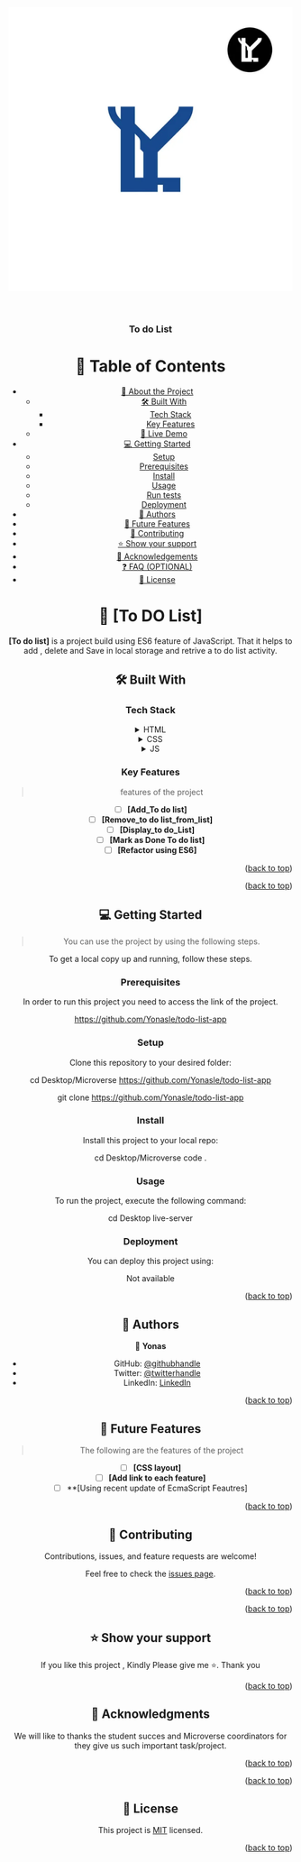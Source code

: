 <a name="readme-top"></a>
<div align="center">


![logo](./YonasL.webp)
  
  
  <br/>

  <h3><b>To do List</b></h3
</div>

<!-- TABLE OF CONTENTS -->

# 📗 Table of Contents

- [📖 About the Project](#about-project)
  - [🛠 Built With](#built-with)
    - [Tech Stack](#tech-stack)
    - [Key Features](#key-features)
  - [🚀 Live Demo](#live-demo)
- [💻 Getting Started](#getting-started)
  - [Setup](#setup)
  - [Prerequisites](#prerequisites)
  - [Install](#install)
  - [Usage](#usage)
  - [Run tests](#run-tests)
  - [Deployment](#deployment)
- [👥 Authors](#authors)
- [🔭 Future Features](#future-features)
- [🤝 Contributing](#contributing)
- [⭐️ Show your support](#support)
- [🙏 Acknowledgements](#acknowledgements)
- [❓ FAQ (OPTIONAL)](#faq)
- [📝 License](#license)

<!-- PROJECT DESCRIPTION -->

# 📖 [To DO List] <a name="about-project"></a>

**[To do list]** is a project build using ES6 feature of JavaScript. That it helps to add , delete and Save in local storage and retrive a to do list activity.

## 🛠 Built With <a name="built-with"></a>

### Tech Stack <a name="tech-stack"></a>



<details>
  <summary>HTML</summary>
</details>

<details>
  <summary>CSS</summary>
</details>

<details>
<summary>JS</summary>
  <ul>
    <li><a href="https://www.postgresql.org/">PostgreSQL</a></li>
  </ul>
</details>

<!-- Features -->

### Key Features <a name="key-features"></a>

> features of the project

- [ ] **[Add_To do list]**
- [ ] **[Remove_to do list_from_list]**
- [ ] **[Display_to do_List]**
- [ ] **[Mark as Done To do list]**
- [ ] **[Refactor using ES6]**

<p align="right">(<a href="#readme-top">back to top</a>)</p>

<p align="right">(<a href="#readme-top">back to top</a>)</p>

<!-- GETTING STARTED -->

## 💻 Getting Started <a name="getting-started"></a>

> You can use the project by using the following steps.

To get a local copy up and running, follow these steps.

### Prerequisites

In order to run this project you need to access the link of the project.

https://github.com/Yonasle/todo-list-app
<!--
Example command:

```sh
 gem install rails
```
 -->

### Setup

Clone this repository to your desired folder:


cd Desktop/Microverse https://github.com/Yonasle/todo-list-app

git clone https://github.com/Yonasle/todo-list-app
<!--
Example commands:

```sh
  cd my-folder
  git clone git@github.com:myaccount/my-project.git
```
--->

### Install

Install this project to your local repo:


cd Desktop/Microverse
code .
<!--
Example command:

```sh
  cd my-project
  gem install
```
--->

### Usage

To run the project, execute the following command:


cd Desktop
live-server


### Deployment

You can deploy this project using:

Not available

<p align="right">(<a href="#readme-top">back to top</a>)</p>

<!-- AUTHORS -->

## 👥 Authors <a name="authors"></a>


👤 **Yonas**

- GitHub: [@githubhandle](https://github.com/Yonasle)
- Twitter: [@twitterhandle](https://twitter.com/Yonasls)
- LinkedIn: [LinkedIn](https://www.linkedin.com/in/yonas-lemma-b8848823a/)

<p align="right">(<a href="#readme-top">back to top</a>)</p>

<!-- FUTURE FEATURES -->

## 🔭 Future Features <a name="future-features"></a>

> The following are the features of the project

- [ ] **[CSS layout]**
- [ ] **[Add link to each feature]**
- [ ] **[Using recent update of EcmaScript Feautres]

<p align="right">(<a href="#readme-top">back to top</a>)</p>

<!-- CONTRIBUTING -->

## 🤝 Contributing <a name="contributing"></a>

Contributions, issues, and feature requests are welcome!

Feel free to check the [issues page](../../issues/).

<p align="right">(<a href="#readme-top">back to top</a>)</p>


<p align="right">(<a href="#readme-top">back to top</a>)</p>

<!-- ACKNOWLEDGEMENTS -->
<!-- SUPPORT -->

## ⭐️ Show your support <a name="support"></a>


If you like this project , Kindly Please give me ⭐. Thank you

<p align="right">(<a href="#readme-top">back to top</a>)</p>

<!-- ACKNOWLEDGEMENTS -->

## 🙏 Acknowledgments <a name="acknowledgements"></a>


We will like to thanks the student succes and Microverse coordinators for they give us such important task/project.


<p align="right">(<a href="#readme-top">back to top</a>)</p>



<p align="right">(<a href="#readme-top">back to top</a>)</p>

<!-- LICENSE -->

## 📝 License <a name="license"></a>

This project is [MIT](./LICENSE) licensed.



<p align="right">(<a href="#readme-top">back to top</a>)</p>
